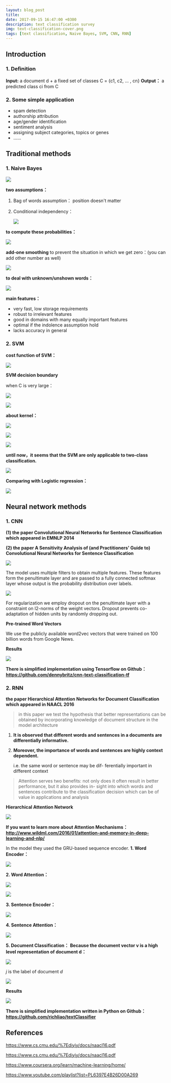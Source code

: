 ```yaml
---
layout: blog_post
title: 
date: 2017-09-15 16:47:00 +0300
description: text classification survey
img: text-classification-cover.png
tags: [text classification, Naive Bayes, SVM, CNN, RNN]
---
```


## Introduction

### 1. Definition

**Input:**
a document d + a fixed set of classes C = {c1, c2, ... , cn}
**Output：**
a predicted class ci from C

### 2. Some simple application

* spam detection
* authorship attribution
* age/gender identification
* sentiment analysis
* assigning subject categories, topics or genes
* ......



## Traditional methods

### 1. Naive Bayes

![](http://upload-images.jianshu.io/upload_images/7248047-a9fbc902b6bca055.png?imageMogr2/auto-orient/strip%7CimageView2/2/w/1240)

**two assumptions：**

1. Bag of words assumption：
   position doesn't matter

2. Conditional independency：

   ![](http://upload-images.jianshu.io/upload_images/7248047-83f97cb1f1de612b.png?imageMogr2/auto-orient/strip%7CimageView2/2/w/1240)

**to compute these probabilities：**

![](http://upload-images.jianshu.io/upload_images/7248047-885455a278a41c4c.png?imageMogr2/auto-orient/strip%7CimageView2/2/w/1240)

**add-one smoothing** to prevent the situation in which we get zero：(you can add other number as well)

![](http://upload-images.jianshu.io/upload_images/7248047-9a09b8a0115dc190.png?imageMogr2/auto-orient/strip%7CimageView2/2/w/1240)

**to deal with unknown/unshown words：**

![](http://upload-images.jianshu.io/upload_images/7248047-a1cc432e8bd3b937.png?imageMogr2/auto-orient/strip%7CimageView2/2/w/1240)

**main features：**

* very fast, low storage requirements
* robust to irrelevant features
* good in domains with many equally important features
* optimal if the indolence assumption hold
* lacks accuracy in general

### 2. SVM

**cost function of SVM：**

![](http://upload-images.jianshu.io/upload_images/7248047-cdc59bc9852bfe52.png?imageMogr2/auto-orient/strip%7CimageView2/2/w/1240)

**SVM decision boundary**

when C is very large：

![](http://upload-images.jianshu.io/upload_images/7248047-80626e5bc0c1b4de.png?imageMogr2/auto-orient/strip%7CimageView2/2/w/1240)

![](http://upload-images.jianshu.io/upload_images/7248047-e7a7e8b435c9c107.png?imageMogr2/auto-orient/strip%7CimageView2/2/w/1240)

**about kernel：**

![](http://upload-images.jianshu.io/upload_images/7248047-b6acd4ebc476164c.png?imageMogr2/auto-orient/strip%7CimageView2/2/w/1240)

![](http://upload-images.jianshu.io/upload_images/7248047-4d4caed355a07259.png?imageMogr2/auto-orient/strip%7CimageView2/2/w/1240)

![](http://upload-images.jianshu.io/upload_images/7248047-1c6a0cb542fa1a4e.png?imageMogr2/auto-orient/strip%7CimageView2/2/w/1240)

**until now，it seems that the SVM are only applicable to two-class classification.**

![](http://upload-images.jianshu.io/upload_images/7248047-a42c40d8c15dfe9f.png?imageMogr2/auto-orient/strip%7CimageView2/2/w/1240)

**Comparing with Logistic regression：**

![](http://upload-images.jianshu.io/upload_images/7248047-d7f92efb41d32a3e.png?imageMogr2/auto-orient/strip%7CimageView2/2/w/1240)



## Neural network methods

### 1. CNN

**(1) the paper Convolutional Neural Networks for Sentence Classification which appeared in EMNLP 2014**

**(2) the paper A Sensitivity Analysis of (and Practitioners' Guide to) Convolutional Neural Networks for Sentence Classification**

![](http://upload-images.jianshu.io/upload_images/7248047-b53b1cea13d0f9df.png?imageMogr2/auto-orient/strip%7CimageView2/2/w/1240)

The model uses multiple filters to obtain multiple features. These features form the penultimate layer and are passed to a fully connected softmax layer whose output is the probability distribution over labels.

![](http://upload-images.jianshu.io/upload_images/7248047-6ee602c694a4d0d1.png?imageMogr2/auto-orient/strip%7CimageView2/2/w/1240)

For regularization we employ dropout on the penultimate layer with a constraint on l2-norms of the weight vectors. Dropout prevents co-adaptation of hidden units by randomly dropping out.

**Pre-trained Word Vectors**

We use the publicly available word2vec vectors that were trained on 100 billion words from Google News.

**Results**

![](http://upload-images.jianshu.io/upload_images/7248047-437c1622e45dbaed.png?imageMogr2/auto-orient/strip%7CimageView2/2/w/1240)

**There is simplified implementation using Tensorflow on Github：https://github.com/dennybritz/cnn-text-classification-tf**

### 2. RNN

**the paper Hierarchical Attention Networks for Document Classification which appeared in NAACL 2016**

> in this paper we test the hypothesis that better representations can be obtained by incorporating knowledge of document structure in the model architecture

1. **It is observed that different words and sentences in a documents are differentially informative.**

2. **Moreover, the importance of words and sentences are highly context dependent.**

   i.e. the same word or sentence may be dif- ferentially important in different context

> Attention serves two benefits: not only does it often result in better performance, but it also provides in- sight into which words and sentences contribute to the classification decision which can be of value in applications and analysis

**Hierarchical Attention Network**

![](http://upload-images.jianshu.io/upload_images/7248047-ef79652a535a1c5f.png?imageMogr2/auto-orient/strip%7CimageView2/2/w/1240)

**If you want to learn more about Attention Mechanisms：http://www.wildml.com/2016/01/attention-and-memory-in-deep-learning-and-nlp/**

In the model they used the GRU-based sequence encoder.
**1. Word Encoder：**

![](http://upload-images.jianshu.io/upload_images/7248047-b77f7c07f92db489.png?imageMogr2/auto-orient/strip%7CimageView2/2/w/1240)

**2. Word Attention：**

![](http://upload-images.jianshu.io/upload_images/7248047-9f7cd0612d33d3ad.png?imageMogr2/auto-orient/strip%7CimageView2/2/w/1240)

![](http://upload-images.jianshu.io/upload_images/7248047-5f193bd24820bd42.png?imageMogr2/auto-orient/strip%7CimageView2/2/w/1240)

**3. Sentence Encoder：**

![](http://upload-images.jianshu.io/upload_images/7248047-193591d47aa55f4f.png?imageMogr2/auto-orient/strip%7CimageView2/2/w/1240)

**4. Sentence Attention：**

![](http://upload-images.jianshu.io/upload_images/7248047-1317c10bfd594957.png?imageMogr2/auto-orient/strip%7CimageView2/2/w/1240)

**5. Document Classification：**
**Because the document vector v is a high level representation of document d：**

![](http://upload-images.jianshu.io/upload_images/7248047-b62d01c9acc7d997.png?imageMogr2/auto-orient/strip%7CimageView2/2/w/1240)

*j* is the label of document *d*

![](http://upload-images.jianshu.io/upload_images/7248047-0a22987eb37a49fd.png?imageMogr2/auto-orient/strip%7CimageView2/2/w/1240)

**Results**

![](http://upload-images.jianshu.io/upload_images/7248047-64b323363e6bb727.png?imageMogr2/auto-orient/strip%7CimageView2/2/w/1240)

**There is simplified implementation written in Python on Github：https://github.com/richliao/textClassifier**



## References

https://www.cs.cmu.edu/%7Ediyiy/docs/naacl16.pdf

https://www.cs.cmu.edu/%7Ediyiy/docs/naacl16.pdf

https://www.coursera.org/learn/machine-learning/home/

https://www.youtube.com/playlist?list=PL6397E4B26D00A269

